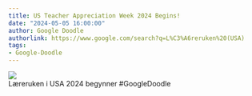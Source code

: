 ```yaml
---
title: US Teacher Appreciation Week 2024 Begins!
date: "2024-05-05 16:00:00"
author: Google Doodle
authorlink: https://www.google.com/search?q=L%C3%A6reruken%20(USA)
tags:
- Google-Doodle
---
```

<img src="https://www.google.com/logos/doodles/2024/us-teacher-appreciation-week-2024-begins-6753651837110457.2-l.png" referrerpolicy="no-referrer"><br>Læreruken i USA 2024 begynner #GoogleDoodle